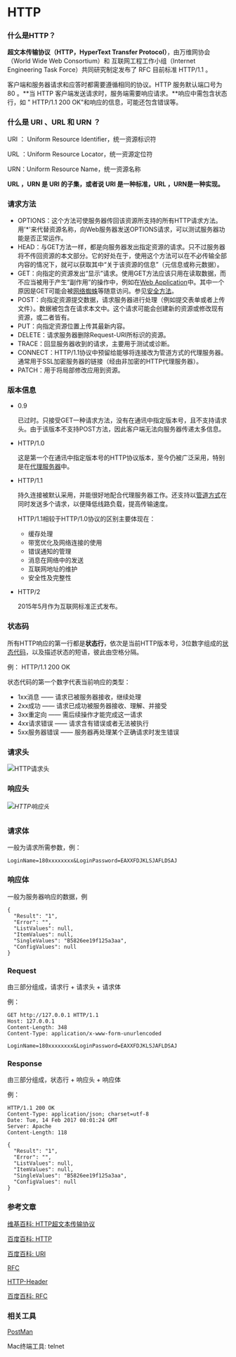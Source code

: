 # HTTP

### 什么是HTTP？

**超文本传输协议（HTTP，HyperText Transfer Protocol）**，由万维网协会（World Wide Web Consortium）和 互联网工程工作小组（Internet Engineering Task Force）共同研究制定发布了 RFC 目前标准 HTTP/1.1 。

客户端和服务器请求和应答时都需要遵循相同的协议。HTTP 服务默认端口号为 80 。**当 HTTP 客户端发送请求时，服务端需要响应请求。**响应中需包含状态行，如 " HTTP/1.1 200 OK"和响应的信息，可能还包含错误等。

### 什么是 URI 、URL 和 URN ？

URI ： Uniform Resource Identifier，统一资源标识符

URL ：Uniform Resource Locator，统一资源定位符

URN：Uniform Resource Name，统一资源名称

**URL ，URN 是 URI 的子集，或者说 URI 是一种标准，URL ，URN是一种实现。**

### 请求方法

* OPTIONS：这个方法可使服务器传回该资源所支持的所有HTTP请求方法。用'*'来代替资源名称，向Web服务器发送OPTIONS请求，可以测试服务器功能是否正常运作。
* HEAD：与GET方法一样，都是向服务器发出指定资源的请求。只不过服务器将不传回资源的本文部分。它的好处在于，使用这个方法可以在不必传输全部内容的情况下，就可以获取其中“关于该资源的信息”（元信息或称元数据）。
* GET：向指定的资源发出“显示”请求。使用GET方法应该只用在读取数据，而不应当被用于产生“副作用”的操作中，例如在[Web Application](https://zh.wikipedia.org/wiki/%E7%B6%B2%E9%A0%81%E6%87%89%E7%94%A8%E7%A8%8B%E5%BC%8F)中。其中一个原因是GET可能会被[网络蜘蛛](https://zh.wikipedia.org/wiki/%E7%BD%91%E7%BB%9C%E8%9C%98%E8%9B%9B)等随意访问。参见[安全方法](https://zh.wikipedia.org/wiki/%E8%B6%85%E6%96%87%E6%9C%AC%E4%BC%A0%E8%BE%93%E5%8D%8F%E8%AE%AE#.E5.AE.89.E5.85.A8.E6.96.B9.E6.B3.95)。
* POST：向指定资源提交数据，请求服务器进行处理（例如提交表单或者上传文件）。数据被包含在请求本文中。这个请求可能会创建新的资源或修改现有资源，或二者皆有。
* PUT：向指定资源位置上传其最新内容。
* DELETE：请求服务器删除Request-URI所标识的资源。
* TRACE：回显服务器收到的请求，主要用于测试或诊断。
* CONNECT：HTTP/1.1协议中预留给能够将连接改为管道方式的代理服务器。通常用于SSL加密服务器的链接（经由非加密的HTTP代理服务器）。
* PATCH：用于将局部修改应用到资源。

### 版本信息

* 0.9

  已过时。只接受GET一种请求方法，没有在通讯中指定版本号，且不支持请求头。由于该版本不支持POST方法，因此客户端无法向服务器传递太多信息。

* HTTP/1.0

  这是第一个在通讯中指定版本号的HTTP协议版本，至今仍被广泛采用，特别是在[代理服务器](https://zh.wikipedia.org/wiki/%E4%BB%A3%E7%90%86%E6%9C%8D%E5%8A%A1%E5%99%A8)中。

* HTTP/1.1

  持久连接被默认采用，并能很好地配合代理服务器工作。还支持以[管道方式](https://zh.wikipedia.org/wiki/HTTP%E7%AE%A1%E7%BA%BF%E5%8C%96)在同时发送多个请求，以便降低线路负载，提高传输速度。

  HTTP/1.1相较于HTTP/1.0协议的区别主要体现在：

  - 缓存处理
  - 带宽优化及网络连接的使用
  - 错误通知的管理
  - 消息在网络中的发送
  - 互联网地址的维护
  - 安全性及完整性

* HTTP/2

  2015年5月作为互联网标准正式发布。

### 状态码

所有HTTP响应的第一行都是**状态行**，依次是当前HTTP版本号，3位数字组成的[状态代码](https://zh.wikipedia.org/wiki/HTTP%E7%8A%B6%E6%80%81%E7%A0%81)，以及描述状态的短语，彼此由空格分隔。

例： HTTP/1.1 200 OK

状态代码的第一个数字代表当前响应的类型：

* 1xx消息 —— 请求已被服务器接收，继续处理
* 2xx成功 —— 请求已成功被服务器接收、理解、并接受
* 3xx重定向 —— 需后续操作才能完成这一请求
* 4xx请求错误 —— 请求含有错误或者无法被执行
* 5xx服务器错误 —— 服务器再处理某个正确请求时发生错误

### 请求头

![HTTP请求头](./Images/http请求头.png)

### 响应头

###### ![HTTP响应头](./Images/http响应头.png)

### 请求体

一般为请求所需参数，例：

```
LoginName=180xxxxxxxx&LoginPassword=EAXXFDJKLSJAFLDSAJ
```

### 响应体

一般为服务器响应的数据，例

```
{
  "Result": "1",
  "Error": "",
  "ListValues": null,
  "ItemValues": null,
  "SingleValues": "B5826ee19f125a3aa",
  "ConfigValues": null
}
```

### Request

由三部分组成，请求行 + 请求头 + 请求体

例：

```
GET http://127.0.0.1 HTTP/1.1
Host: 127.0.0.1
Content-Length: 348
Content-Type: application/x-www-form-unurlencoded

LoginName=180xxxxxxxx&LoginPassword=EAXXFDJKLSJAFLDSAJ
```

### Response

由三部分组成，状态行 + 响应头 + 响应体

例：

```
HTTP/1.1 200 OK
Content-Type: application/json; charset=utf-8
Date: Tue, 14 Feb 2017 08:01:24 GMT
Server: Apache
Content-Length: 118

{
  "Result": "1",
  "Error": "",
  "ListValues": null,
  "ItemValues": null,
  "SingleValues": "B5826ee19f125a3aa",
  "ConfigValues": null
}
```

### 参考文章

[维基百科: HTTP超文本传输协议](https://zh.wikipedia.org/wiki/%E8%B6%85%E6%96%87%E6%9C%AC%E4%BC%A0%E8%BE%93%E5%8D%8F%E8%AE%AE)

[百度百科: HTTP](http://baike.baidu.com/link?url=j9RLgKXEZohlqNllYd1tmpIlY-7SG5r5_lBIernK8fbQXx-58EYzVCeXdIt7ITaG2Oa9ZKYe4_S3vPaoEusLcK)

[百度百科: URI](http://baike.baidu.com/link?url=1V4zgbXZakV8FN8g_apnWkqTbvILrsoH7ulEGQ8iD6UhZiWiObRUVspUEWXdGWtyyMW3XxmCbz2Jxv03LPWgKK)

[RFC](https://tools.ietf.org/html/rfc7230)

[HTTP-Header](http://tools.jb51.net/table/http_header)

[百度百科: RFC](http://baike.baidu.com/item/RFC/1840)

### 相关工具

[PostMan]()

Mac终端工具: telnet